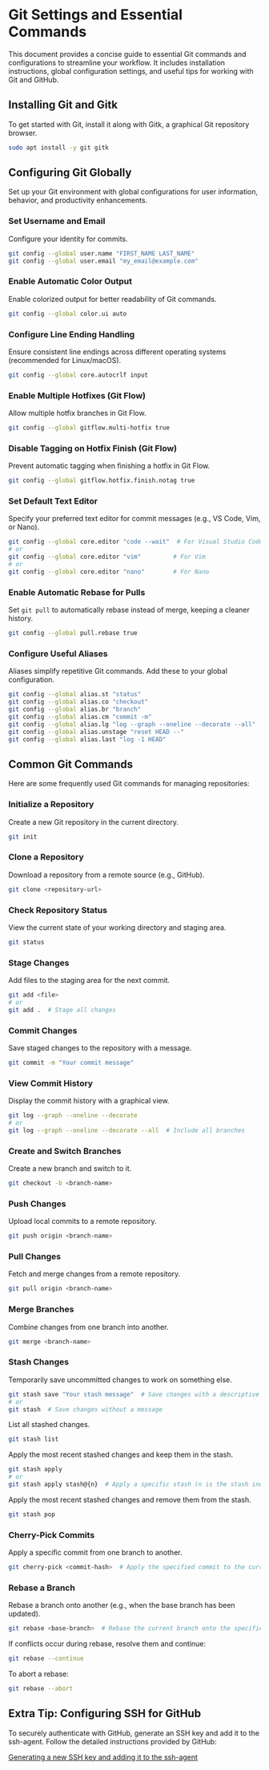 # Git Settings and Essential Commands

This document provides a concise guide to essential Git commands and configurations to streamline your workflow. It includes installation instructions, global configuration settings, and useful tips for working with Git and GitHub.

## Installing Git and Gitk
To get started with Git, install it along with Gitk, a graphical Git repository browser.

```bash
sudo apt install -y git gitk
```

## Configuring Git Globally
Set up your Git environment with global configurations for user information, behavior, and productivity enhancements.

### Set Username and Email
Configure your identity for commits.

```bash
git config --global user.name "FIRST_NAME LAST_NAME"
git config --global user.email "my_email@example.com"
```

### Enable Automatic Color Output
Enable colorized output for better readability of Git commands.

```bash
git config --global color.ui auto
```

### Configure Line Ending Handling
Ensure consistent line endings across different operating systems (recommended for Linux/macOS).

```bash
git config --global core.autocrlf input
```

### Enable Multiple Hotfixes (Git Flow)
Allow multiple hotfix branches in Git Flow.

```bash
git config --global gitflow.multi-hotfix true
```

### Disable Tagging on Hotfix Finish (Git Flow)
Prevent automatic tagging when finishing a hotfix in Git Flow.

```bash
git config --global gitflow.hotfix.finish.notag true
```

### Set Default Text Editor
Specify your preferred text editor for commit messages (e.g., VS Code, Vim, or Nano).

```bash
git config --global core.editor "code --wait"  # For Visual Studio Code
# or
git config --global core.editor "vim"         # For Vim
# or
git config --global core.editor "nano"        # For Nano
```

### Enable Automatic Rebase for Pulls
Set `git pull` to automatically rebase instead of merge, keeping a cleaner history.

```bash
git config --global pull.rebase true
```

### Configure Useful Aliases
Aliases simplify repetitive Git commands. Add these to your global configuration.

```bash
git config --global alias.st "status"
git config --global alias.co "checkout"
git config --global alias.br "branch"
git config --global alias.cm "commit -m"
git config --global alias.lg "log --graph --oneline --decorate --all"
git config --global alias.unstage "reset HEAD --"
git config --global alias.last "log -1 HEAD"
```

## Common Git Commands
Here are some frequently used Git commands for managing repositories:

### Initialize a Repository
Create a new Git repository in the current directory.

```bash
git init
```

### Clone a Repository
Download a repository from a remote source (e.g., GitHub).

```bash
git clone <repository-url>
```

### Check Repository Status
View the current state of your working directory and staging area.

```bash
git status
```

### Stage Changes
Add files to the staging area for the next commit.

```bash
git add <file>
# or
git add .  # Stage all changes
```

### Commit Changes
Save staged changes to the repository with a message.

```bash
git commit -m "Your commit message"
```

### View Commit History
Display the commit history with a graphical view.

```bash
git log --graph --oneline --decorate
# or
git log --graph --oneline --decorate --all  # Include all branches
```

### Create and Switch Branches
Create a new branch and switch to it.

```bash
git checkout -b <branch-name>
```

### Push Changes
Upload local commits to a remote repository.

```bash
git push origin <branch-name>
```

### Pull Changes
Fetch and merge changes from a remote repository.

```bash
git pull origin <branch-name>
```

### Merge Branches
Combine changes from one branch into another.

```bash
git merge <branch-name>
```

### Stash Changes
Temporarily save uncommitted changes to work on something else.

```bash
git stash save "Your stash message"  # Save changes with a descriptive message
# or
git stash  # Save changes without a message
```

List all stashed changes.

```bash
git stash list
```

Apply the most recent stashed changes and keep them in the stash.

```bash
git stash apply
# or
git stash apply stash@{n}  # Apply a specific stash (n is the stash index from git stash list)
```

Apply the most recent stashed changes and remove them from the stash.

```bash
git stash pop
```

### Cherry-Pick Commits
Apply a specific commit from one branch to another.

```bash
git cherry-pick <commit-hash>  # Apply the specified commit to the current branch
```

### Rebase a Branch
Rebase a branch onto another (e.g., when the base branch has been updated).

```bash
git rebase <base-branch>  # Rebase the current branch onto the specified base branch
```

If conflicts occur during rebase, resolve them and continue:

```bash
git rebase --continue
```

To abort a rebase:

```bash
git rebase --abort
```

## Extra Tip: Configuring SSH for GitHub
To securely authenticate with GitHub, generate an SSH key and add it to the ssh-agent. Follow the detailed instructions provided by GitHub:

[Generating a new SSH key and adding it to the ssh-agent](https://docs.github.com/en/authentication/connecting-to-github-with-ssh/generating-a-new-ssh-key-and-adding-it-to-the-ssh-agent)